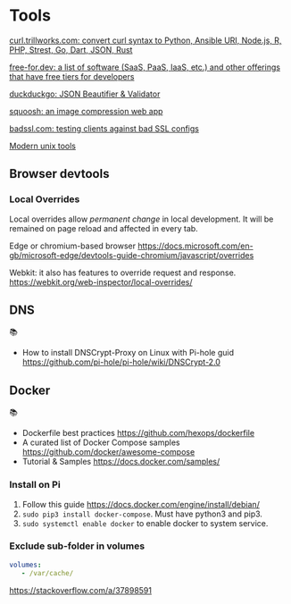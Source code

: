 # Tools

[curl.trillworks.com: convert curl syntax to Python, Ansible URI, Node.js, R, PHP, Strest, Go, Dart, JSON, Rust](https://curl.trillworks.com/)

[free-for.dev: a list of software (SaaS, PaaS, IaaS, etc.) and other offerings that have free tiers for developers](https://free-for.dev/)

[duckduckgo: JSON Beautifier & Validator](https://duckduckgo.com/?q=json+formatter)

[squoosh: an image compression web app](https://squoosh.app/)

[badssl.com: testing clients against bad SSL configs](https://badssl.com)

[Modern unix tools](https://github.com/ibraheemdev/modern-unix)

## Browser devtools

### Local Overrides
Local overrides allow *permanent change* in local development. It will be remained on page reload and affected in every tab.

Edge or chromium-based browser https://docs.microsoft.com/en-gb/microsoft-edge/devtools-guide-chromium/javascript/overrides

Webkit: it also has features to override request and response.
https://webkit.org/web-inspector/local-overrides/


## DNS

📚
* How to install DNSCrypt-Proxy on Linux with Pi-hole guid https://github.com/pi-hole/pi-hole/wiki/DNSCrypt-2.0

## Docker

📚
* Dockerfile best practices https://github.com/hexops/dockerfile
* A curated list of Docker Compose samples https://github.com/docker/awesome-compose
* Tutorial & Samples https://docs.docker.com/samples/

### Install on Pi
1. Follow this guide https://docs.docker.com/engine/install/debian/
2. `sudo pip3 install docker-compose`. Must have python3 and pip3.
3. `sudo systemctl enable docker` to enable docker to system service.

### Exclude sub-folder in volumes
```yml
volumes:
   - /var/cache/
```
https://stackoverflow.com/a/37898591
